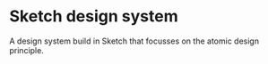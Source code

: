 # Sketch design system
A design system build in Sketch that focusses on the atomic design principle.
